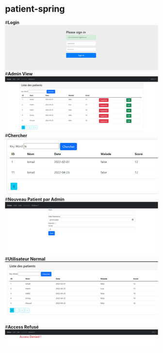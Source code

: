 # patient-spring
#**Login**
![alt text](https://github.com/IsHafid/patient-spring/blob/master/img/SignIn.PNG?raw=true)
#**Admin View**
![alt text](https://github.com/IsHafid/patient-spring/blob/master/img/AdminView.PNG?raw=true)
#**Chercher**
![alt text](https://github.com/IsHafid/patient-spring/blob/master/img/Chercher.PNG?raw=true)
#**Nouveau Patient par Admin**
![alt text](https://github.com/IsHafid/patient-spring/blob/master/img/NewPatient.PNG?raw=true)
#**Utilisateur Normal**
![alt text](https://github.com/IsHafid/patient-spring/blob/master/img/NormalUserView.PNG?raw=true)
#**Access Refusé**
![alt text](https://github.com/IsHafid/patient-spring/blob/master/img/AccessDenied.PNG?raw=true)
